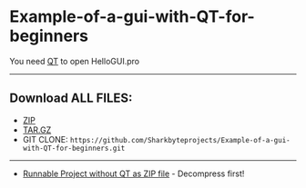 # Example-of-a-gui-with-QT-for-beginners

You need [QT](http://qt.io/) to open HelloGUI.pro

---
## Download ALL FILES:
- [ZIP](https://github.com/Sharkbyteprojects/Example-of-a-gui-with-QT-for-beginners/archive/files.zip)
- [TAR.GZ](https://github.com/Sharkbyteprojects/Example-of-a-gui-with-QT-for-beginners/archive/files.tar.gz)
- GIT CLONE: `https://github.com/Sharkbyteprojects/Example-of-a-gui-with-QT-for-beginners.git`

---
- [Runnable Project without QT as ZIP file](https://github.com/Sharkbyteprojects/Example-of-a-gui-with-QT-for-beginners/releases/download/1/BEISPIEL.zip) - Decompress first!
